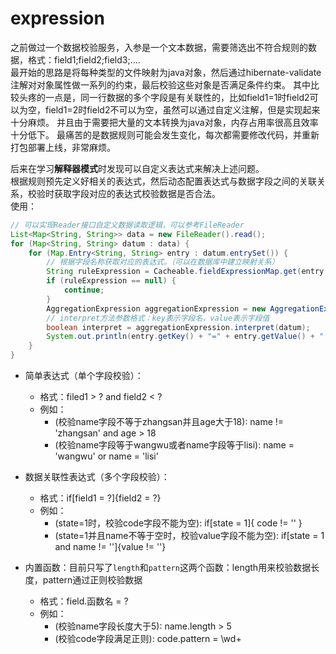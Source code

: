 # expression
之前做过一个数据校验服务，入参是一个文本数据，需要筛选出不符合规则的数据，格式：field1;field2;field3;....  
最开始的思路是将每种类型的文件映射为java对象，然后通过hibernate-validate注解对对象属性做一系列的约束，最后校验这些对象是否满足条件约束。
其中比较头疼的一点是，同一行数据的多个字段是有关联性的，比如field1=1时field2可以为空，field1=2时field2不可以为空，虽然可以通过自定义注解，但是实现起来十分麻烦。
并且由于需要把大量的文本转换为java对象，内存占用率很高且效率十分低下。
最痛苦的是数据规则可能会发生变化，每次都需要修改代码，并重新打包部署上线，非常麻烦。

后来在学习**解释器模式**时发现可以自定义表达式来解决上述问题。  
根据规则预先定义好相关的表达式，然后动态配置表达式与数据字段之间的关联关系，校验时获取字段对应的表达式校验数据是否合法。  
使用：
```java
// 可以实现Reader接口自定义数据读取逻辑，可以参考FileReader
List<Map<String, String>> data = new FileReader().read();
for (Map<String, String> datum : data) {
    for (Map.Entry<String, String> entry : datum.entrySet()) {
        // 根据字段名称获取对应的表达式。（可以在数据库中建立映射关系）
        String ruleExpression = Cacheable.fieldExpressionMap.get(entry.getKey());
        if (ruleExpression == null) {
            continue;
        }
        AggregationExpression aggregationExpression = new AggregationExpression(ruleExpression);
        // interpret方法参数格式：key表示字段名，value表示字段值
        boolean interpret = aggregationExpression.interpret(datum);
        System.out.println(entry.getKey() + "=" + entry.getValue() + ": " + interpret);
    }
}

```

- 简单表达式（单个字段校验）：  
    - 格式：filed1 > ? and field2 < ?  
    - 例如：
        - (校验name字段不等于zhangsan并且age大于18): name != 'zhangsan' and age > 18
        - (校验name字段等于wangwu或者name字段等于lisi): name = 'wangwu' or name = 'lisi'



- 数据关联性表达式（多个字段校验）：  
    - 格式：if[field1 = ?]{field2 = ?}  
    - 例如：
        - (state=1时，校验code字段不能为空): if[state = 1]{ code != '' }
        - (state=1并且name不等于空时，校验value字段不能为空): if[state = 1 and name != '']{value != ''}  


- 内置函数：目前只写了`length`和`pattern`这两个函数：length用来校验数据长度，pattern通过正则校验数据
    - 格式：field.函数名 = ?  
    - 例如：
        - (校验name字段长度大于5): name.length > 5
        - (校验code字段满足正则): code.pattern = \wd+


